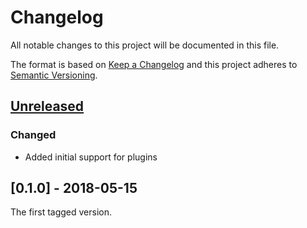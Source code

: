 # Changelog
All notable changes to this project will be documented in this file.

The format is based on [Keep a Changelog](http://keepachangelog.com/en/1.0.0/)
and this project adheres to [Semantic Versioning](http://semver.org/spec/v2.0.0.html).

## [Unreleased]

### Changed
- Added initial support for plugins

## [0.1.0] - 2018-05-15

The first tagged version.

[Unreleased]: https://github.com/conjurinc/secretless/compare/v0.1.0...HEAD
